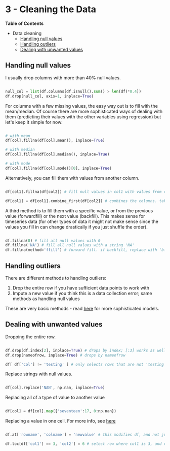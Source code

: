 # 3 - Cleaning the Data

__Table of Contents__
 * Data cleaning
    - [Handling null values](#null)
    - [Handling outliers](#outliers)
    - [Dealing with unwanted values](#illogical)

<a id="null"></a> 
## Handling null values

I usually drop columns with more than 40% null values.

```python

null_col = list(df.columns[df.isnull().sum() > len(df)*0.4])
df.drop(null_col, axis=1, inplace=True)

```

For columns with a few missing values, the easy way out is to fill with the mean/median. Of course there are more sophisticated ways of dealing with them (predicting their values with the other variables using regression) but let's keep it simple for now:

```python

# with mean
df[col].fillna(df[col].mean(), inplace=True)

# with median
df[col].fillna(df[col].median(), inplace=True)

# with mode
df[col].fillna(df[col].mode()[0], inplace=True)

```

Alternatively, you can fill them with values from another column.

```python

df[col1].fillna(df[col2]) # fill null values in col1 with values from col2, in the same row.

df[col1] = df[col1].combine_first(df[col2]) # combines the columns. takes col1 first, then col2 if col1 is null

```

A third method is to fill them with a specific value, or from the previous value (forwardfill) or the next value (backfill). This makes sense for timeseries data (for other types of data it might not make sense since the values you fill in can change drastically if you just shuffle the order).

```python

df.fillna(0) # fill all null values with 0
df.fillna('NA') # fill all null values with a string 'NA'
df.fillna(method='ffill') # forward fill. if backfill, replace with 'bfill'

```


<a id="outliers"></a> 
## Handling outliers

There are different methods to handling outliers:

1) Drop the entire row if you have sufficient data points to work with
2) Impute a new value if you think this is a data collection error; same methods as handling null values

These are very basic methods - read [here](https://www.neuraldesigner.com/blog/3_methods_to_deal_with_outliers) for more sophisticated models.

<a id="illogical"></a> 
## Dealing with unwanted values

Dropping the entire row.

```python

df.drop(df.index[2], inplace=True) # drops by index; [:3] works as well, drops top 3 rows.
df.drop(nameofrow, inplace=True) # drops by nameofrow

df[ df['col'] != 'testing' ] # only selects rows that are not 'testing'

```

Replace strings with null values.

```python

df[col].replace('NAN', np.nan, inplace=True)

```

Replacing all of a type of value to another value

```python

df[col] = df[col].map({'seventeen':17, 0:np.nan})

```

Replacing a value in one cell. For more info, see [here](https://stackoverflow.com/questions/13842088/set-value-for-particular-cell-in-pandas-dataframe-using-index)

```python

df.at['rowname', 'colname'] = 'newvalue' # this modifies df, and not just a copy of the df.

df.loc[df['col1'] == 3, 'col2'] = 6 # select row where col1 is 3, and change value of col2 (in that row) to 6.



```